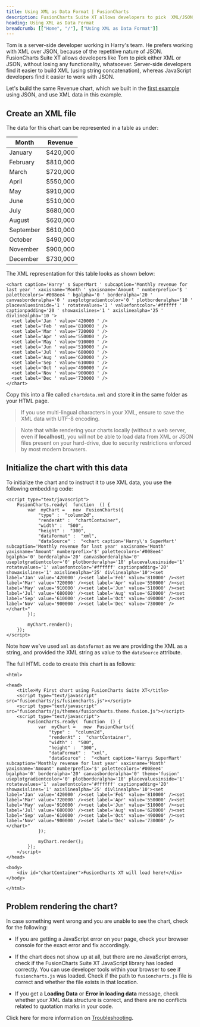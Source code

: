 ```yaml
---
title: Using XML as Data Format | FusionCharts
description: FusionCharts Suite XT allows developers to pick  XML/JSON, without losing any functionality, whatsoever. Server-side developers find it easier to build XML
heading: Using XML as Data Format
breadcrumb: [["Home", "/"], ["Using XML as Data Format"]]
---
```


Tom is a server-side developer working in Harry's team. He prefers working with XML over JSON, because of the repetitive nature of JSON. FusionCharts Suite XT allows developers like Tom to pick either XML or JSON, without losing any functionality, whatsoever. Server-side developers find it easier to build XML (using string concatenation), whereas JavaScript developers find it easier to work with JSON.

Let's build the same Revenue chart, which we built in the [first example](https://www.fusioncharts.com/dev/getting-started/building-your-first-chart.html) using JSON, and use XML data in this example.

<CHART>

## Create an XML file

The data for this chart can be represented in a table as under:

Month|Revenue|
-|-
January|$420,000|
February|$810,000|
March|$720,000|
April|$550,000|
May|$910,000|
June|$510,000|
July|$680,000|
August|$620,000|
September|$610,000|
October|$490,000|
November|$900,000|
December|$730,000|

The XML representation for this table looks as shown below:

```
<chart caption='Harry' s SuperMart ' subcaption='Monthly revenue for last year ' xaxisname='Month ' yaxisname='Amount ' numberprefix='$ ' palettecolors='#008ee4 ' bgalpha='0 ' borderalpha='20 ' canvasborderalpha='0 ' useplotgradientcolor='0 ' plotborderalpha='10 ' placevaluesinside='1 ' rotatevalues='1 ' valuefontcolor='#ffffff ' captionpadding='20 ' showaxislines='1 ' axislinealpha='25 ' divlinealpha='10 '>
  <set label='Jan ' value='420000 ' />
  <set label='Feb ' value='810000 ' />
  <set label='Mar ' value='720000 ' />
  <set label='Apr ' value='550000 ' />
  <set label='May ' value='910000 ' />
  <set label='Jun ' value='510000 ' />
  <set label='Jul ' value='680000 ' />
  <set label='Aug ' value='620000 ' />
  <set label='Sep ' value='610000 ' />
  <set label='Oct ' value='490000 ' />
  <set label='Nov ' value='900000 ' />
  <set label='Dec ' value='730000 ' />
</chart>

```
Copy this into a file called `chartdata.xml` and store it in the same folder as your HTML page. 

> If you use multi-lingual characters in your XML, ensure to save the XML data with UTF-8 encoding.

> Note that while rendering your charts locally (without a web server, even if **localhost**), you will not be able to load data from XML or JSON files present on your hard-drive, due to security restrictions enforced by most modern browsers.

## Initialize the chart with this data

To initialize the chart and to instruct it to use XML data, you use the following embedding code:

```
<script type="text/javascript">
    FusionCharts.ready(  function  () { 
        var  myChart =   new  FusionCharts({
            "type" :  "column2d",
            "renderAt" :  "chartContainer",
            "width" :  "500",
            "height" :  "300",
            "dataFormat" :  "xml",
            "dataSource" :  "<chart caption='Harry\'s SuperMart' subcaption='Monthly revenue for last year' xaxisname='Month' yaxisname='Amount' numberprefix='$' palettecolors='#008ee4' bgalpha='0' borderalpha='20' canvasborderalpha='0' useplotgradientcolor='0' plotborderalpha='10' placevaluesinside='1' rotatevalues='1' valuefontcolor='#ffffff' captionpadding='20' showaxislines='1' axislinealpha='25' divlinealpha='10'><set label='Jan' value='420000' /><set label='Feb' value='810000' /><set label='Mar' value='720000' /><set label='Apr' value='550000' /><set label='May' value='910000' /><set label='Jun' value='510000' /><set label='Jul' value='680000' /><set label='Aug' value='620000' /><set label='Sep' value='610000' /><set label='Oct' value='490000' /><set label='Nov' value='900000' /><set label='Dec' value='730000' /></chart>"
        });

        myChart.render();
    });
</script>

```

Note how we've used `xml` as `dataformat` as we are providing the XML as a string, and provided the XML string as value to the `dataSource` attribute.

The full HTML code to create this chart is as follows:

```
<html>

<head>
    <title>My First chart using FusionCharts Suite XT</title>
    <script type="text/javascript" src="fusioncharts/js/fusioncharts.js"></script>
    <script type="text/javascript" src="fusioncharts/js/themes/fusioncharts.theme.fusion.js"></script>
    <script type="text/javascript">
        FusionCharts.ready(  function  () { 
            var  myChart =   new  FusionCharts({
                "type" :  "column2d",
                "renderAt" :  "chartContainer",
                "width" :  "500",
                "height" :  "300",
                "dataFormat" :  "xml",
                "dataSource" :  "<chart caption='Harrys SuperMart' subcaption='Monthly revenue for last year' xaxisname='Month' yaxisname='Amount' numberprefix='$' palettecolors='#008ee4' bgalpha='0' borderalpha='20' canvasborderalpha='0' theme='fusion' useplotgradientcolor='0' plotborderalpha='10' placevaluesinside='1' rotatevalues='1' valuefontcolor='#ffffff' captionpadding='20' showaxislines='1' axislinealpha='25' divlinealpha='10'><set label='Jan' value='420000' /><set label='Feb' value='810000' /><set label='Mar' value='720000' /><set label='Apr' value='550000' /><set label='May' value='910000' /><set label='Jun' value='510000' /><set label='Jul' value='680000' /><set label='Aug' value='620000' /><set label='Sep' value='610000' /><set label='Oct' value='490000' /><set label='Nov' value='900000' /><set label='Dec' value='730000' /></chart>"
            });

            myChart.render();
        });
    </script>
</head>

<body>
    <div id="chartContainer">FusionCharts XT will load here!</div>
</body>

</html>

```

## Problem rendering the chart?

In case something went wrong and you are unable to see the chart, check for the following:

* If you are getting a JavaScript error on your page, check your browser console for the exact error and fix accordingly.

* If the chart does not show up at all, but there are no JavaScript errors, check if the FusionCharts Suite XT JavaScript library has loaded correctly. You can use developer tools within your browser to see if `fusioncharts.js` was loaded. Check if the path to `fusioncharts.js` file is correct and whether the file exists in that location.

* If you get a **Loading Data** or **Error in loading data** message, check whether your XML data structure is correct, and there are no conflicts related to quotation marks in your code.

Click here for more information on [Troubleshooting](https://www.fusioncharts.com/dev/troubleshooting/debugger.html).